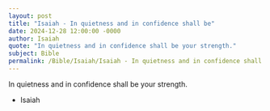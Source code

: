 ```yaml
---
layout: post
title: "Isaiah - In quietness and in confidence shall be"
date: 2024-12-28 12:00:00 -0000
author: Isaiah
quote: "In quietness and in confidence shall be your strength."
subject: Bible
permalink: /Bible/Isaiah/Isaiah - In quietness and in confidence shall be
---
```


In quietness and in confidence shall be your strength.

- Isaiah
